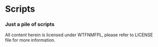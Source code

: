 # Scripts

### Just a pile of scripts

All content herein is licensed under WTFNMFPL, please refer to LICENSE file for more information.
